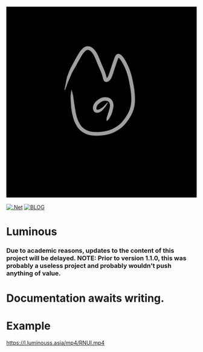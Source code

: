 
![](https://raw.githubusercontent.com/RainNight-PrincessHighness/CloudAtlas/main/templogo.jpg)

[![.Net](https://img.shields.io/badge/.NET-5C2D91?style=for-the-badge&logo=.net&logoColor=white)](https://dotnet.microsoft.com/zh-cn/download/dotnet)
[![BLOG](https://img.shields.io/badge/Blogger-FF5722?style=for-the-badge&logo=blogger&logoColor=white)](https://l.luminouss.asia/)
# Luminous

### Due to academic reasons, updates to the content of this project will be delayed. NOTE: Prior to version 1.1.0, this was probably a useless project and probably wouldn't push anything of value. 
# Documentation awaits writing.

# Example
https://l.luminouss.asia/mp4/RNUI.mp4

